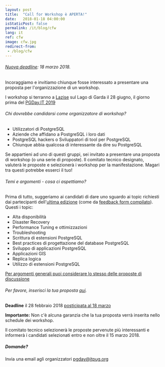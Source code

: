 ```yaml
---
layout: post
title:  "Call for Workshop è APERTA!"
date:   2018-01-18 04:00:00
isStaticPost: false
permalink: /it/blog/cfw
lang: it
ref: cfw
image: cfw.jpg
redirect-from:
 - /blog/cfw
---
```


###### [Nuova deadline](http://2018.pgday.it/it/blog/cfp_postponed): 18 marzo 2018.

Incoraggiamo e invitiamo chiunque fosse interessato a presentare una proposta per l'organizzazione di un workshop.

I workshop si terranno a [Lazise](https://2018.pgday.it/en/logistics/) sul Lago di Garda il 28 giugno, il giorno prima del [PGDay.IT 2019](https://2018.pgday.it/it/)

###### Chi dovrebbe candidarsi come organizzatore di workshop?

* Utilizzatori di PostgreSQL
* Aziende che affidano a PostgreSQL i loro dati
* PostgreSQL hackers o Sviluppatori di tool per PostgreSQL
* Chiunque abbia qualcosa di interessante da dire su PostgreSQL

Se appartieni ad uno di questi gruppi, sei invitato a presentare una proposta di workshop (o una serie di proposte). Il comitato tecnico designato, valuterà le proposte e selezionerà i workshop per la manifestazione. Magari tra questi potrebbe esserci il tuo!

###### Temi e argomenti - cosa ci aspettiamo?

Prima di tutto, suggeriamo ai candidati di dare uno sguardo ai topic richiesti dai partecipanti dell'[ultima edizione](https://2017.pgday.it/it/) (come da [feedback form compilato](http://blog.itpug.org/pgday_it_2017/)). Questi i topic:

* Alta disponibilità
* Disaster Recovery
* Performance Tuning e ottimizzazioni
* Troubleshooting
* Scrittura di estensioni PostgreSQL
* Best practices di progettazione del database PostgreSQL
* Sviluppo di applicazioni PostgreSQL
* Applicazioni GIS
* Replica logica
* Utilizzo di estensioni PostgreSQL

[Per argomenti generali puoi considerare lo stesso delle proposte di discussione](https://2018.pgday.it/it/blog/cfp)

###### Per favore, inserisci la tua proposta [qui](https://docs.google.com/forms/d/e/1FAIpQLScTgqVF6aMUk1b42fqmgY4F5iZVmTK5XyRruyCP-0wpGVvCVA/viewform).

__Deadline__ il 28 febbraio 2018 [posticipata al 18 marzo](http://2018.pgday.it/it/blog/cfp_postponed)

__Importante:__ Non c'è alcuna garanzia che la tua proposta verrà inserita nello schedule dei workshop.

Il comitato tecnico selezionerà le proposte pervenute più interessanti e informerà i candidati selezionati entro e non oltre il 15 marzo 2018.

##### Domande?

Invia una email agli organizzatori [pgday@itpug.org](mailto:pgday@itpug.org)
